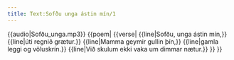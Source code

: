 ```yaml
---
title: Text:Sofðu unga ástin mín/1
---
```


<div data-translate="true" data-audio-file="Sofðu_unga.mp3">
{{audio|Sofðu_unga.mp3}}
{{poem|
{{verse|
{{line|Sofðu, unga ástin mín,}}
{{line|úti regnið grætur.}}
{{line|Mamma geymir gullin þín,}}
{{line|gamla leggi og völuskrín.}}
{{line|Við skulum ekki vaka um dimmar nætur.}}
}}
}}
</div>
